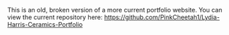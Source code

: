 This is an old, broken version of a more current portfolio website. You can view the current repository here: https://github.com/PinkCheetah1/Lydia-Harris-Ceramics-Portfolio
